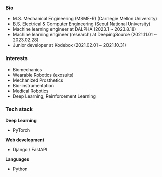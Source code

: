 ### Bio
- M.S. Mechanical Engineering (MSME-R) (Carnegie Mellon University)
- B.S. Electrical & Computer Engineering (Seoul National University)
- Machine learning engineer at DALPHA (2023.1 ~ 2023.8.18)
- Machine learning engineer (research) at DeepingSource (2021.11.01 ~ 2023.02.28)
- Junior developer at Kodebox (2021.02.01 ~ 2021.10.31)

### Interests
- Biomechanics
- Wearable Robotics (exosuits)
- Mechanized Prosthetics
- Bio-instrumentation
- Medical Robotics
- Deep Learning, Reinforcement Learning

### Tech stack
**Deep Learning**
- PyTorch

**Web development**
- Django / FastAPI

**Languages**
- Python

<!--
**luorix1/luorix1** is a ✨ _special_ ✨ repository because its `README.md` (this file) appears on your GitHub profile.

Here are some ideas to get you started:

- 🔭 I’m currently working on ...
- 🌱 I’m currently learning ...
- 👯 I’m looking to collaborate on ...
- 🤔 I’m looking for help with ...
- 💬 Ask me about ...
- 📫 How to reach me: ...
- 😄 Pronouns: ...
- ⚡ Fun fact: ...
-->
